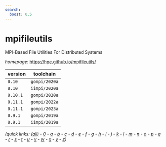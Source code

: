 ```yaml
---
search:
  boost: 0.5
---
```

# mpifileutils

MPI-Based File Utilities For Distributed Systems

*homepage*: <https://hpc.github.io/mpifileutils/>

version | toolchain
--------|----------
``0.10`` | ``gompi/2020a``
``0.10`` | ``iimpi/2020a``
``0.10.1`` | ``gompi/2020a``
``0.11.1`` | ``gompi/2022a``
``0.11.1`` | ``gompi/2023a``
``0.9.1`` | ``gompi/2019a``
``0.9.1`` | ``iimpi/2019a``


*(quick links: [(all)](../index.md) - [0](../0/index.md) - [a](../a/index.md) - [b](../b/index.md) - [c](../c/index.md) - [d](../d/index.md) - [e](../e/index.md) - [f](../f/index.md) - [g](../g/index.md) - [h](../h/index.md) - [i](../i/index.md) - [j](../j/index.md) - [k](../k/index.md) - [l](../l/index.md) - [m](../m/index.md) - [n](../n/index.md) - [o](../o/index.md) - [p](../p/index.md) - [q](../q/index.md) - [r](../r/index.md) - [s](../s/index.md) - [t](../t/index.md) - [u](../u/index.md) - [v](../v/index.md) - [w](../w/index.md) - [x](../x/index.md) - [y](../y/index.md) - [z](../z/index.md))*

